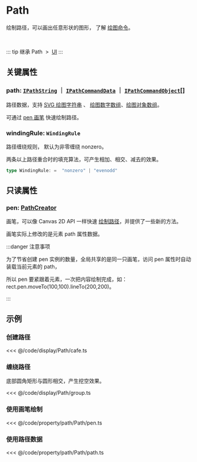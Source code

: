 <script setup>
import Case from '/component/Case.vue'
</script>

# Path

绘制路径，可以画出任意形状的图形， 了解 [绘图命令](/reference/interface/ui/PathData.md)。

<case name="Path" editor=false></case>

<br/>

::: tip 继承
Path &nbsp;>&nbsp; [UI](./UI.md)
:::

## 关键属性

### path: [`IPathString`](/reference/interface/ui/PathData.md#ipathstring) ｜ [`IPathCommandData`](/reference/interface/ui/PathData.md#ipathcommanddata) ｜ [`IPathCommandObject`](/reference/interface/ui/PathData.md#ipathcommandobject)[]

路径数据，支持 [SVG 绘图字符串](/reference/interface/ui/PathData.md#ipathstring) 、 [绘图数字数组](/reference/interface/ui/PathData.md#ipathcommanddata)、[绘图对象数组](/reference/interface/ui/PathData.md#ipathcommandobject)。

可通过 [pen 画笔](#pen-pathcreator) 快速绘制路径。

### windingRule: `WindingRule`

路径缠绕规则， 默认为非零缠绕 nonzero。

两条以上路径重合时的填充算法，可产生相加、相交、减去的效果。

```ts
type WindingRule: =  "nonzero" | "evenodd"
```

## 只读属性

### pen: [PathCreator](/reference/path/PathCreator.md)

画笔，可以像 Canvas 2D API 一样快速 [绘制路径](/reference/path/PathCreator.md)，并提供了一些新的方法。

画笔实际上修改的是元素 path 属性数据。

:::danger 注意事项

为了节省创建 pen 实例的数量，全局共享的是同一只画笔，访问 pen 属性时自动装载当前元素的 path，

所以 pen 要紧跟着元素，一次把内容绘制完成，如：rect.pen.moveTo(100,100).lineTo(200,200)。

:::

<!-- ## 继承元素

### [UI](./UI.md) -->

<!-- ## API

### [Path](/api/classes/Path.md) -->

## 示例

<case name="Path" index=5 editor=false></case>

### 创建路径

<<< @/code/display/Path/cafe.ts

<case name="Pen" index=0 editor=false></case>

### 缠绕路径

底部圆角矩形与圆形相交，产生挖空效果。

<<< @/code/display/Path/group.ts

<case name="Rect" index=6 editor=false></case>

### 使用画笔绘制

<<< @/code/property/path/Path/pen.ts

### 使用路径数据

<<< @/code/property/path/Path/path.ts
